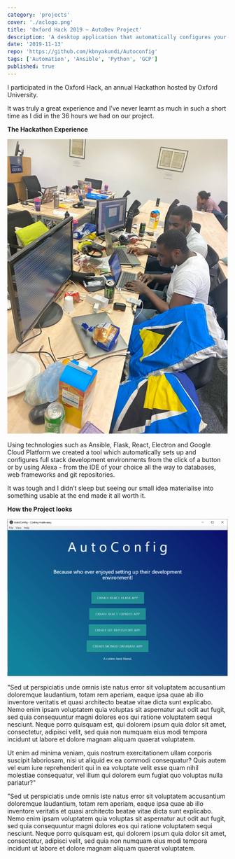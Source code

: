 ```yaml
---
category: 'projects'
cover: './aclogo.png'
title: 'Oxford Hack 2019 – AutoDev Project'
description: 'A desktop application that automatically configures your preferred dev environment'
date: '2019-11-13'
repo: 'https://github.com/kbnyakundi/Autoconfig'
tags: ['Automation', 'Ansible', 'Python', 'GCP']
published: true
---
```


I participated in the Oxford Hack, an annual Hackathon hosted by Oxford University.

It was truly a great experience and I’ve never learnt as much in such a short time as I did in the 36 hours we had on our project.

**The Hackathon Experience**

![Aliquet vel mollis nec](./hack1.jpeg)

Using technologies such as Ansible, Flask, React, Electron and Google Cloud Platform we created a tool which automatically sets up and configures full stack development environments from the click of a button or by using Alexa - from the IDE of your choice all the way to databases, web frameworks and git repositories.

It was tough and I didn’t sleep but seeing our small idea materialise into something usable at the end made it all worth it.

**How the Project looks**

![App interface](./autoconfig.png)

"Sed ut perspiciatis unde omnis iste natus error sit voluptatem accusantium doloremque laudantium, totam rem aperiam, eaque ipsa quae ab illo inventore veritatis et quasi architecto beatae vitae dicta sunt explicabo. Nemo enim ipsam voluptatem quia voluptas sit aspernatur aut odit aut fugit, sed quia consequuntur magni dolores eos qui ratione voluptatem sequi nesciunt. Neque porro quisquam est, qui dolorem ipsum quia dolor sit amet, consectetur, adipisci velit, sed quia non numquam eius modi tempora incidunt ut labore et dolore magnam aliquam quaerat voluptatem.

Ut enim ad minima veniam, quis nostrum exercitationem ullam corporis suscipit laboriosam, nisi ut aliquid ex ea commodi consequatur? Quis autem vel eum iure reprehenderit qui in ea voluptate velit esse quam nihil molestiae consequatur, vel illum qui dolorem eum fugiat quo voluptas nulla pariatur?"

"Sed ut perspiciatis unde omnis iste natus error sit voluptatem accusantium doloremque laudantium, totam rem aperiam, eaque ipsa quae ab illo inventore veritatis et quasi architecto beatae vitae dicta sunt explicabo. Nemo enim ipsam voluptatem quia voluptas sit aspernatur aut odit aut fugit, sed quia consequuntur magni dolores eos qui ratione voluptatem sequi nesciunt. Neque porro quisquam est, qui dolorem ipsum quia dolor sit amet, consectetur, adipisci velit, sed quia non numquam eius modi tempora incidunt ut labore et dolore magnam aliquam quaerat voluptatem.
